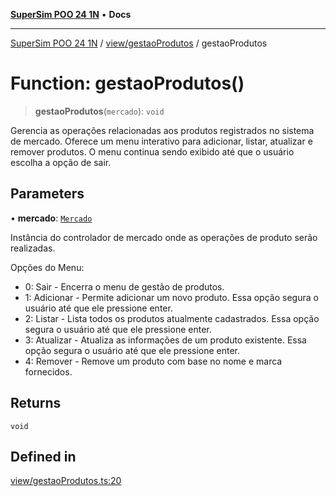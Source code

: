 [**SuperSim POO 24 1N**](../../../README.md) • **Docs**

***

[SuperSim POO 24 1N](../../../modules.md) / [view/gestaoProdutos](../README.md) / gestaoProdutos

# Function: gestaoProdutos()

> **gestaoProdutos**(`mercado`): `void`

Gerencia as operações relacionadas aos produtos registrados no sistema de mercado.
Oferece um menu interativo para adicionar, listar, atualizar e remover produtos.
O menu continua sendo exibido até que o usuário escolha a opção de sair.

## Parameters

• **mercado**: [`Mercado`](../../../controllers/Mercado/classes/Mercado.md)

Instância do controlador de mercado onde as operações de produto serão realizadas.

Opções do Menu:
- 0: Sair - Encerra o menu de gestão de produtos.
- 1: Adicionar - Permite adicionar um novo produto. Essa opção segura o usuário até que ele pressione enter.
- 2: Listar - Lista todos os produtos atualmente cadastrados. Essa opção segura o usuário até que ele pressione enter.
- 3: Atualizar - Atualiza as informações de um produto existente. Essa opção segura o usuário até que ele pressione enter.
- 4: Remover - Remove um produto com base no nome e marca fornecidos.

## Returns

`void`

## Defined in

[view/gestaoProdutos.ts:20](https://github.com/AdrianFeijoFagundes/SuperSim-POO-24-1N/blob/b30de4c87eeff268a1622cc54394a69b4c60173b/src/view/gestaoProdutos.ts#L20)
